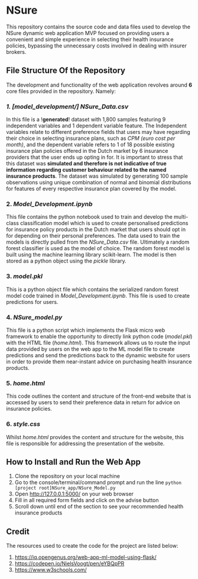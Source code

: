 # NSure
This repository contains the source code and data files used to develop the NSure dynamic web application MVP focused on providing users a convenient and simple experience in selecting their health insurance policies, bypassing the unnecessary costs involved in dealing with insurer brokers.

## File Structure Of the Repository
The development and functionality of the web application revolves around **6** core files provided in the repository. Namely:

### *1. [model_development/] NSure_Data.csv*
In this file is a !**generated**! dataset with 1,800 samples featuring 9 independent variables and 1 dependent variable feature. The Independent variables relate to different preference fields that users may have regarding their choice in selecting insurance plans, such as *CPM (euro cost per month)*, and the dependent variable refers to 1 of 18 possible existing insurance plan policies offered in the Dutch market by 6 insurance providers that the user ends up opting in for. It is important to stress that this dataset was **simulated and therefore is not indicative of true information regarding customer behaviour related to the named insurance products**. The dataset was simulated by generating 100 sample observations using unique combination of normal and binomial distributions for features of every respective insurance plan covered by the model. 

### 2. *Model_Development.ipynb*
This file contains the python notebook used to train and develop the multi-class classification model which is used to create personalised predictions for insurance policy products in the Dutch market that users should opt in for depending on their personal preferences. The data used to train the models is directly pulled from the *NSure_Data.csv* file. Ultimately a random forest classifier is used as the model of choice. The random forest model is built using the machine learning library scikit-learn. The model is then stored as a python object using the *pickle* library.

### 3. *model.pkl*
This is a python object file which contains the serialized random forest model code trained in *Model_Development.ipynb*. This file is used to create predictions for users.

### 4. *NSure_model.py*
This file is a python script which implements the Flask micro web framework to enable the opportunity to directly link python code (*model.pkl*) with the HTML file (*home.html*). This framework allows us to route the input data provided by users on the web app to the ML model file to create predictions and send the predictions back to the dynamic website for users in order to provide them near-instant advice on purchasing health insurance products. 

### 5. *home.html*
This code outlines the content and structure of the front-end website that is accessed by users to send their preference data in return for advice on insurance policies.

### 6. *style.css*
Whilst *home.html* provides the content and structure for the website, this file is responsible for addressing the presentation of the website.


## How to Install and Run the Web App

1) Clone the repository on your local machine
2) Go to the console/terminal/command prompt and run the line ```python [project root]NSure_app/NSure_Model.py```
3) Open http://127.0.0.1:5000/ on your web browser
4) Fill in all required form fields and click on the advise button
5) Scroll down until end of the section to see your recommended health insurance products 


## Credit
The resources used to create the code for the project are listed below:
1) https://iq.opengenus.org/web-app-ml-model-using-flask/
2) https://codepen.io/NielsVoogt/pen/eYBQpPR
3) https://www.w3schools.com/

